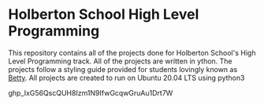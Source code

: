 # Holberton School High Level Programming

This repository contains all of the projects done for Holberton School's High Level Programming track. All of the projects are written in ython. The projects follow a styling guide provided for students lovingly known as <a href="https://github.com/holbertonschool/Betty">Betty</a>. All projects are created to run on Ubuntu 20.04 LTS using python3

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
